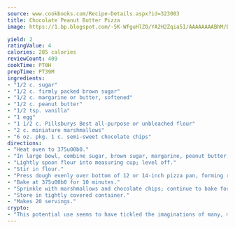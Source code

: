 ```yaml
---
source: www.cookbooks.com/Recipe-Details.aspx?id=323003
title: Chocolate Peanut Butter Pizza
image: https://1.bp.blogspot.com/-5K-WfguHlZ0/YA2H2Zqia5I/AAAAAAAABhM/Bdgu68p4aG0Q6jWdy3eGaUXSKw5p3sdxwCLcBGAsYHQ/s324/7.png

yield: 2
ratingValue: 4
calories: 285 calories
reviewCount: 409
cookTime: PT0H
prepTime: PT39M
ingredients:
- "1/2 c. sugar"
- "1/2 c. firmly packed brown sugar"
- "1/2 c. margarine or butter, softened"
- "1/2 c. peanut butter"
- "1/2 tsp. vanilla"
- "1 egg"
- "1 1/2 c. Pillsburys Best all-purpose or unbleached flour"
- "2 c. miniature marshmallows"
- "6 oz. pkg. 1 c. semi-sweet chocolate chips"
directions:
- "Heat oven to 375u00b0."
- "In large bowl, combine sugar, brown sugar, margarine, peanut butter, vanilla and egg; blend well."
- "Lightly spoon flour into measuring cup; level off."
- "Stir in flour."
- "Press dough evenly over bottom of 12 or 14-inch pizza pan, forming rim along edge."
- "Bake at 375u00b0 for 10 minutes."
- "Sprinkle with marshmallows and chocolate chips; continue to bake for 5 to 8 minutes or until marshmallows are puffy and lightly browned. Cool; cut into wedges."
- "Store in tightly covered container."
- "Makes 20 servings."
crypto:
- "This potential use seems to have tickled the imaginations of many, many bitcoin fanciers."
---
```

